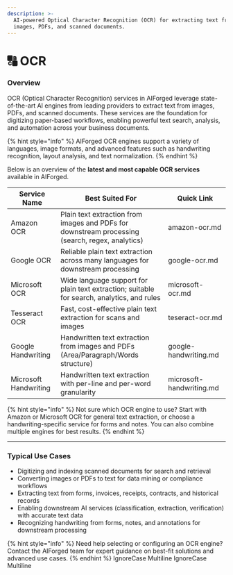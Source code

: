 ```yaml
---
description: >-
  AI-powered Optical Character Recognition (OCR) for extracting text from
  images, PDFs, and scanned documents.
---
```


# 🔠 OCR

### Overview

OCR (Optical Character Recognition) services in AIForged leverage state-of-the-art AI engines from leading providers to extract text from images, PDFs, and scanned documents. These services are the foundation for digitizing paper-based workflows, enabling powerful text search, analysis, and automation across your business documents.

{% hint style="info" %}
AIForged OCR engines support a variety of languages, image formats, and advanced features such as handwriting recognition, layout analysis, and text normalization.
{% endhint %}

Below is an overview of the **latest and most capable OCR services** available in AIForged.

| Service Name          | Best Suited For                                                                                 | Quick Link               |
| --------------------- | ----------------------------------------------------------------------------------------------- | ------------------------ |
| Amazon OCR            | Plain text extraction from images and PDFs for downstream processing (search, regex, analytics) | amazon-ocr.md            |
| Google OCR            | Reliable plain text extraction across many languages for downstream processing                  | google-ocr.md            |
| Microsoft OCR         | Wide language support for plain text extraction; suitable for search, analytics, and rules      | microsoft-ocr.md         |
| Tesseract OCR         | Fast, cost-effective plain text extraction for scans and images                                 | teseract-ocr.md          |
| Google Handwriting    | Handwritten text extraction from images and PDFs (Area/Paragraph/Words structure)               | google-handwriting.md    |
| Microsoft Handwriting | Handwritten text extraction with per-line and per-word granularity                              | microsoft-handwriting.md |

{% hint style="info" %}
Not sure which OCR engine to use? Start with Amazon or Microsoft OCR for general text extraction, or choose a handwriting-specific service for forms and notes. You can also combine multiple engines for best results.
{% endhint %}

***

### Typical Use Cases

* Digitizing and indexing scanned documents for search and retrieval
* Converting images or PDFs to text for data mining or compliance workflows
* Extracting text from forms, invoices, receipts, contracts, and historical records
* Enabling downstream AI services (classification, extraction, verification) with accurate text data
* Recognizing handwriting from forms, notes, and annotations for downstream processing

{% hint style="info" %}
Need help selecting or configuring an OCR engine? Contact the AIForged team for expert guidance on best-fit solutions and advanced use cases.
{% endhint %}
 IgnoreCase Multiline IgnoreCase Multiline
